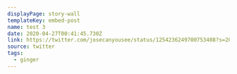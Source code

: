 ```yaml
---
displayPage: story-wall
templateKey: embed-post
name: test 3
date: 2020-04-27T00:41:45.730Z
link: https://twitter.com/josecanyousee/status/1254236249700753408?s=20
source: twitter
tags:
  - ginger
---
```

